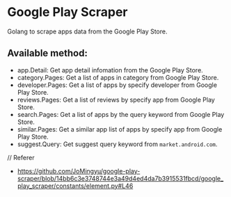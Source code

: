 # Google Play Scraper

Golang to scrape apps data from the Google Play Store.

## Available method:

* app.Detail: Get app detail infomation from the Google Play Store.
* category.Pages: Get a list of apps in category from Google Play Store.
* developer.Pages: Get a list of apps by specify developer from Google Play Store.
* reviews.Pages: Get a list of reviews by specify app from Google Play Store.
* search.Pages: Get a list of apps by the query keyword from Google Play Store.
* similar.Pages: Get a similar app list of apps by specify app from Google Play Store.
* suggest.Query: Get suggest query keyword from `market.android.com`. 


// Referer
* https://github.com/JoMingyu/google-play-scraper/blob/14bb6c3e3748744e3a49d4ed4da7b3915531fbcd/google_play_scraper/constants/element.py#L46